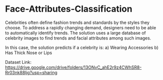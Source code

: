 # Face-Attributes-Classification

Celebrities often define fashion trends and standards by the styles they choose. To address a rapidly changing demand, designers need to be able to automatically identify trends. The solution uses a large database of celebrity images to find trends and facial attributes among such images.

In this case, the solution predicts if a celebrity is:
a) Wearing Accessories
b) Has Thick Nose or Lips

Dataset Link: https://drive.google.com/drive/folders/13ONvC_ahE2r9z4CWhSR8-Rr03nk88ljg?usp=sharing
